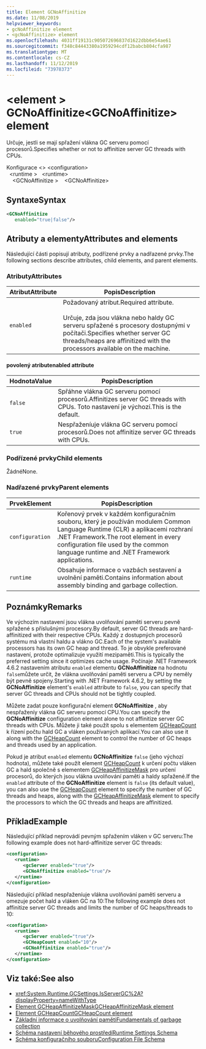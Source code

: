 ```yaml
---
title: Element GCNoAffinitize
ms.date: 11/08/2019
helpviewer_keywords:
- gcNoAffinitize element
- <gcNoAffinitize> element
ms.openlocfilehash: 4031ff19131c905072696837d1622dbb6e54ae61
ms.sourcegitcommit: f348c84443380a1959294cdf12babcb804cfa987
ms.translationtype: MT
ms.contentlocale: cs-CZ
ms.lasthandoff: 11/12/2019
ms.locfileid: "73978373"
---
```

# <a name="gcnoaffinitize-element"></a><span data-ttu-id="c84ce-102">\<element > GCNoAffinitize</span><span class="sxs-lookup"><span data-stu-id="c84ce-102">\<GCNoAffinitize> element</span></span>

<span data-ttu-id="c84ce-103">Určuje, jestli se mají spřažení vlákna GC serveru pomocí procesorů.</span><span class="sxs-lookup"><span data-stu-id="c84ce-103">Specifies whether or not to affinitize server GC threads with CPUs.</span></span>

<span data-ttu-id="c84ce-104">Konfigurace \<> </span><span class="sxs-lookup"><span data-stu-id="c84ce-104">\<configuration></span></span>\
<span data-ttu-id="c84ce-105">&nbsp;&nbsp;\<runtime > </span><span class="sxs-lookup"><span data-stu-id="c84ce-105">&nbsp;&nbsp;\<runtime></span></span>\
<span data-ttu-id="c84ce-106">&nbsp;&nbsp;&nbsp;&nbsp;\<GCNoAffinitize ></span><span class="sxs-lookup"><span data-stu-id="c84ce-106">&nbsp;&nbsp;&nbsp;&nbsp;\<GCNoAffinitize></span></span>

## <a name="syntax"></a><span data-ttu-id="c84ce-107">Syntaxe</span><span class="sxs-lookup"><span data-stu-id="c84ce-107">Syntax</span></span>

```xml
<GCNoAffinitize
   enabled="true|false"/>
```

## <a name="attributes-and-elements"></a><span data-ttu-id="c84ce-108">Atributy a elementy</span><span class="sxs-lookup"><span data-stu-id="c84ce-108">Attributes and elements</span></span>

<span data-ttu-id="c84ce-109">Následující části popisují atributy, podřízené prvky a nadřazené prvky.</span><span class="sxs-lookup"><span data-stu-id="c84ce-109">The following sections describe attributes, child elements, and parent elements.</span></span>

### <a name="attributes"></a><span data-ttu-id="c84ce-110">Atributy</span><span class="sxs-lookup"><span data-stu-id="c84ce-110">Attributes</span></span>

|<span data-ttu-id="c84ce-111">Atribut</span><span class="sxs-lookup"><span data-stu-id="c84ce-111">Attribute</span></span>|<span data-ttu-id="c84ce-112">Popis</span><span class="sxs-lookup"><span data-stu-id="c84ce-112">Description</span></span>|
|---------------|-----------------|
|`enabled`|<span data-ttu-id="c84ce-113">Požadovaný atribut.</span><span class="sxs-lookup"><span data-stu-id="c84ce-113">Required attribute.</span></span><br /><br /><span data-ttu-id="c84ce-114">Určuje, zda jsou vlákna nebo haldy GC serveru spřažené s procesory dostupnými v počítači.</span><span class="sxs-lookup"><span data-stu-id="c84ce-114">Specifies whether server GC threads/heaps are affinitized with the processors available on the machine.</span></span>|

#### <a name="enabled-attribute"></a><span data-ttu-id="c84ce-115">povolený atribut</span><span class="sxs-lookup"><span data-stu-id="c84ce-115">enabled attribute</span></span>

|<span data-ttu-id="c84ce-116">Hodnota</span><span class="sxs-lookup"><span data-stu-id="c84ce-116">Value</span></span>|<span data-ttu-id="c84ce-117">Popis</span><span class="sxs-lookup"><span data-stu-id="c84ce-117">Description</span></span>|
|-----------|-----------------|
|`false`|<span data-ttu-id="c84ce-118">Spřáhne vlákna GC serveru pomocí procesorů.</span><span class="sxs-lookup"><span data-stu-id="c84ce-118">Affinitizes server GC threads with CPUs.</span></span> <span data-ttu-id="c84ce-119">Toto nastavení je výchozí.</span><span class="sxs-lookup"><span data-stu-id="c84ce-119">This is the default.</span></span>|
|`true`|<span data-ttu-id="c84ce-120">Nespřaženíuje vlákna GC serveru pomocí procesorů.</span><span class="sxs-lookup"><span data-stu-id="c84ce-120">Does not affinitize server GC threads with CPUs.</span></span>|

### <a name="child-elements"></a><span data-ttu-id="c84ce-121">Podřízené prvky</span><span class="sxs-lookup"><span data-stu-id="c84ce-121">Child elements</span></span>

<span data-ttu-id="c84ce-122">Žádné</span><span class="sxs-lookup"><span data-stu-id="c84ce-122">None.</span></span>

### <a name="parent-elements"></a><span data-ttu-id="c84ce-123">Nadřazené prvky</span><span class="sxs-lookup"><span data-stu-id="c84ce-123">Parent elements</span></span>

|<span data-ttu-id="c84ce-124">Prvek</span><span class="sxs-lookup"><span data-stu-id="c84ce-124">Element</span></span>|<span data-ttu-id="c84ce-125">Popis</span><span class="sxs-lookup"><span data-stu-id="c84ce-125">Description</span></span>|
|-------------|-----------------|
|`configuration`|<span data-ttu-id="c84ce-126">Kořenový prvek v každém konfiguračním souboru, který je používán modulem Common Language Runtime (CLR) a aplikacemi rozhraní .NET Framework.</span><span class="sxs-lookup"><span data-stu-id="c84ce-126">The root element in every configuration file used by the common language runtime and .NET Framework applications.</span></span>|
|`runtime`|<span data-ttu-id="c84ce-127">Obsahuje informace o vazbách sestavení a uvolnění paměti.</span><span class="sxs-lookup"><span data-stu-id="c84ce-127">Contains information about assembly binding and garbage collection.</span></span>|

## <a name="remarks"></a><span data-ttu-id="c84ce-128">Poznámky</span><span class="sxs-lookup"><span data-stu-id="c84ce-128">Remarks</span></span>

<span data-ttu-id="c84ce-129">Ve výchozím nastavení jsou vlákna uvolňování paměti serveru pevně spřažené s příslušnými procesory.</span><span class="sxs-lookup"><span data-stu-id="c84ce-129">By default, server GC threads are hard-affinitized with their respective CPUs.</span></span> <span data-ttu-id="c84ce-130">Každý z dostupných procesorů systému má vlastní haldu a vlákno GC.</span><span class="sxs-lookup"><span data-stu-id="c84ce-130">Each of the system's available processors has its own GC heap and thread.</span></span> <span data-ttu-id="c84ce-131">To je obvykle preferované nastavení, protože optimalizuje využití mezipaměti.</span><span class="sxs-lookup"><span data-stu-id="c84ce-131">This is typically the preferred setting since it optimizes cache usage.</span></span> <span data-ttu-id="c84ce-132">Počínaje .NET Framework 4.6.2 nastavením atributu `enabled` elementu **GCNoAffinitize** na hodnotu `false`můžete určit, že vlákna uvolňování paměti serveru a CPU by neměly být pevně spojeny.</span><span class="sxs-lookup"><span data-stu-id="c84ce-132">Starting with .NET Framework 4.6.2, by setting the **GCNoAffinitize** element's `enabled` attribute to `false`, you can specify that server GC threads and CPUs should not be tightly coupled.</span></span>

<span data-ttu-id="c84ce-133">Můžete zadat pouze konfigurační element **GCNoAffinitize** , aby nespřaženíy vlákna GC serveru pomocí CPU.</span><span class="sxs-lookup"><span data-stu-id="c84ce-133">You can specify the **GCNoAffinitize** configuration element alone to not affinitize server GC threads with CPUs.</span></span> <span data-ttu-id="c84ce-134">Můžete ji také použít spolu s elementem [GCHeapCount](gcheapcount-element.md) k řízení počtu hald GC a vláken používaných aplikací.</span><span class="sxs-lookup"><span data-stu-id="c84ce-134">You can also use it along with the [GCHeapCount](gcheapcount-element.md) element to control the number of GC heaps and threads used by an application.</span></span>

<span data-ttu-id="c84ce-135">Pokud je atribut `enabled` elementu **GCNoAffinitize** `false` (jeho výchozí hodnota), můžete také použít element [GCHeapCount](gcheapcount-element.md) k určení počtu vláken GC a hald společně s elementem [GCHeapAffinitizeMask](gcheapaffinitizemask-element.md) pro určení procesorů, do kterých jsou vlákna uvolňování paměti a haldy spřažené.</span><span class="sxs-lookup"><span data-stu-id="c84ce-135">If the `enabled` attribute of the **GCNoAffinitize** element is `false` (its default value), you can also use the [GCHeapCount](gcheapcount-element.md) element to specify the number of GC threads and heaps, along with the [GCHeapAffinitizeMask](gcheapaffinitizemask-element.md) element to specify the processors to which the GC threads and heaps are affinitized.</span></span>

## <a name="example"></a><span data-ttu-id="c84ce-136">Příklad</span><span class="sxs-lookup"><span data-stu-id="c84ce-136">Example</span></span>

<span data-ttu-id="c84ce-137">Následující příklad neprovádí pevným spřažením vláken v GC serveru:</span><span class="sxs-lookup"><span data-stu-id="c84ce-137">The following example does not hard-affinitize server GC threads:</span></span>

```xml
<configuration>
   <runtime>
      <gcServer enabled="true"/>
      <GCNoAffinitize enabled="true"/>
   </runtime>
</configuration>
```

<span data-ttu-id="c84ce-138">Následující příklad nespřaženíuje vlákna uvolňování paměti serveru a omezuje počet hald a vláken GC na 10:</span><span class="sxs-lookup"><span data-stu-id="c84ce-138">The following example does not affinitize server GC threads and limits the number of GC heaps/threads to 10:</span></span>

```xml
<configuration>
   <runtime>
      <gcServer enabled="true"/>
      <GCHeapCount enabled="10"/>
      <GCNoAffinitize enabled="true"/>
   </runtime>
</configuration>
```

## <a name="see-also"></a><span data-ttu-id="c84ce-139">Viz také:</span><span class="sxs-lookup"><span data-stu-id="c84ce-139">See also</span></span>

- <xref:System.Runtime.GCSettings.IsServerGC%2A?displayProperty=nameWithType>
- [<span data-ttu-id="c84ce-140">Element GCHeapAffinitizeMask</span><span class="sxs-lookup"><span data-stu-id="c84ce-140">GCHeapAffinitizeMask element</span></span>](gcheapaffinitizemask-element.md)
- [<span data-ttu-id="c84ce-141">Element GCHeapCount</span><span class="sxs-lookup"><span data-stu-id="c84ce-141">GCHeapCount element</span></span>](gcheapcount-element.md)
- [<span data-ttu-id="c84ce-142">Základní informace o uvolňování paměti</span><span class="sxs-lookup"><span data-stu-id="c84ce-142">Fundamentals of garbage collection</span></span>](../../../../standard/garbage-collection/fundamentals.md)
- [<span data-ttu-id="c84ce-143">Schéma nastavení běhového prostředí</span><span class="sxs-lookup"><span data-stu-id="c84ce-143">Runtime Settings Schema</span></span>](index.md)
- [<span data-ttu-id="c84ce-144">Schéma konfiguračního souboru</span><span class="sxs-lookup"><span data-stu-id="c84ce-144">Configuration File Schema</span></span>](../index.md)
